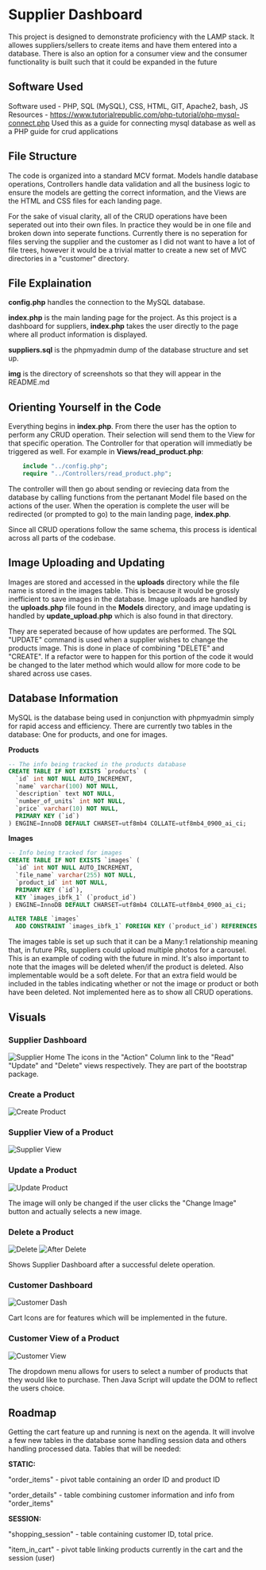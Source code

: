 # Supplier Dashboard
This project is designed to demonstrate proficiency with the LAMP stack. It allowes suppliers/sellers to create items and have them entered into a database. There is also an option for a consumer view and the consumer functionality is built such that it could be expanded in the future

## Software Used 
Software used - PHP, SQL (MySQL), CSS, HTML, GIT, Apache2, bash, JS
Resources - https://www.tutorialrepublic.com/php-tutorial/php-mysql-connect.php
            Used this as a guide for connecting mysql database as well as a PHP guide for crud applications

## File Structure
The code is organized into a standard MCV format. Models handle database operations, Controllers handle data validation and all the business logic to ensure the models are getting the correct information, and the Views are the HTML and CSS files for each landing page.

For the sake of visual clarity, all of the CRUD operations have been seperated out into their own files. In practice they would be in one file and broken down into seperate functions. Currently there is no seperation for files serving the supplier and the customer as I did not want to have a lot of file trees, however it would be a trivial matter to create a new set of MVC directories in a "customer" directory.

## File Explaination
**config.php** handles the connection to the MySQL database.

**index.php** is the main landing page for the project. As this project is a dashboard for suppliers, **index.php** takes the user directly to the page where all product information is displayed.

**suppliers.sql** is the phpmyadmin dump of the database structure and set up.

**img** is the directory of screenshots so that they will appear in the README.md

## Orienting Yourself in the Code
Everything begins in **index.php**. From there the user has the option to perform any CRUD operation. Their selection will send them to the View for that specific operation. The Controller for that operation will immediatly be triggered as well.
For example in **Views/read_product.php**:
```php
    include "../config.php";
    require "../Controllers/read_product.php";
```
The controller will then go about sending or reviecing data from the database by calling functions from the pertanant Model file based on the actions of the user. When the operation is complete the user will be redirected (or prompted to go) to the main landing page, **index.php**.

Since all CRUD operations follow the same schema, this process is identical across all parts of the codebase.

## Image Uploading and Updating
Images are stored and accessed in the **uploads** directory while the file name is stored in the images table. This is because it would be grossly inefficient to save images in the database. Image uploads are handled by the **uploads.php** file found in the **Models** directory, and image updating is handled by **update_upload.php** which is also found in that directory. 

They are seperated because of how updates are performed. The SQL "UPDATE" command is used when a supplier wishes to change the products image. This is done in place of combining "DELETE" and "CREATE". If a refactor were to happen for this portion of the code it would be changed to the later method which would allow for more code to be shared across use cases.

## Database Information
MySQL is the database being used in conjunction with phpmyadmin simply for rapid access and efficiency. There are currently two tables in the database: One for products, and one for images. 

**Products**
```sql 
-- The info being tracked in the products database
CREATE TABLE IF NOT EXISTS `products` (
  `id` int NOT NULL AUTO_INCREMENT,
  `name` varchar(100) NOT NULL,
  `description` text NOT NULL,
  `number_of_units` int NOT NULL,
  `price` varchar(10) NOT NULL,
  PRIMARY KEY (`id`)
) ENGINE=InnoDB DEFAULT CHARSET=utf8mb4 COLLATE=utf8mb4_0900_ai_ci;
```

**Images**
```sql
-- Info being tracked for images
CREATE TABLE IF NOT EXISTS `images` (
  `id` int NOT NULL AUTO_INCREMENT,
  `file_name` varchar(255) NOT NULL,
  `product_id` int NOT NULL,
  PRIMARY KEY (`id`),
  KEY `images_ibfk_1` (`product_id`)
) ENGINE=InnoDB DEFAULT CHARSET=utf8mb4 COLLATE=utf8mb4_0900_ai_ci;

ALTER TABLE `images`
  ADD CONSTRAINT `images_ibfk_1` FOREIGN KEY (`product_id`) REFERENCES `products` (`id`) ON DELETE CASCADE ON UPDATE RESTRICT;
```

The images table is set up such that it can be a Many:1 relationship meaning that, in future PRs, suppliers could upload multiple photos for a carousel. This is an example of coding with the future in mind. It's also important to note that the images will be deleted when/if the product is deleted. Also implementable would be a soft delete. For that an extra field would be included in the tables indicating whether or not the image or product or both have been deleted. Not implemented here as to show all CRUD operations.

## Visuals 
### **Supplier Dashboard**
![Supplier Home](./img/supplier-home.png)
The icons in the "Action" Column link to the "Read" "Update" and "Delete" views respectively.
They are part of the bootstrap package.

### **Create a Product**
![Create Product](./img/create-product.png)


### **Supplier View of a Product**
![Supplier View](./img/read-page.png)


### **Update a Product**
![Update Product](./img/update-page.png)

The image will only be changed if the user clicks the "Change Image" button and actually selects a new image.



### **Delete a Product**
![Delete](./img/delete.png)
![After Delete](./img/post-delete.png)

Shows Supplier Dashboard after a successful delete operation.



### **Customer Dashboard**
![Customer Dash](./img/customer-home.png)

Cart Icons are for features which will be implemented in the future.



### **Customer View of a Product**
![Customer View](./img/customer-product-view.png)

The dropdown menu allows for users to select a number of products that they would like to purchase. Then Java Script will update the DOM to reflect the users choice.


## Roadmap
Getting the cart feature up and running is next on the agenda. It will involve a few new tables in the database some handling session data and others handling processed data. 
Tables that will be needed:

**STATIC:**

"order_items" - pivot table containing an order ID and product ID

"order_details" - table combining customer information and info from "order_items"

**SESSION:**

"shopping_session" - table containing customer ID, total price. 

"item_in_cart" - pivot table linking products currently in the cart and the session (user)

    